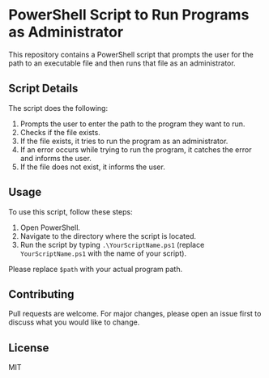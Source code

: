 # PowerShell Script to Run Programs as Administrator

This repository contains a PowerShell script that prompts the user for the path to an executable file and then runs that file as an administrator.

## Script Details

The script does the following:

1. Prompts the user to enter the path to the program they want to run.
2. Checks if the file exists.
3. If the file exists, it tries to run the program as an administrator.
4. If an error occurs while trying to run the program, it catches the error and informs the user.
5. If the file does not exist, it informs the user.

## Usage

To use this script, follow these steps:

1. Open PowerShell.
2. Navigate to the directory where the script is located.
3. Run the script by typing `.\YourScriptName.ps1` (replace `YourScriptName.ps1` with the name of your script).

Please replace `$path` with your actual program path.

## Contributing

Pull requests are welcome. For major changes, please open an issue first to discuss what you would like to change.

## License

MIT
